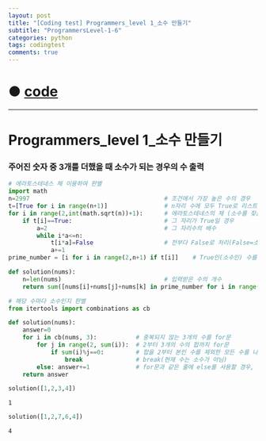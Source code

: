 ```yaml
---
layout: post
title: "[Coding test] Programmers_level 1_소수 만들기"
subtitle: "ProgrammersLevel-1-6"
categories: python
tags: codingtest
comments: true
---
```


# ● [code](https://github.com/JeongJaeyoung0/coding_test/blob/47260434954f847c235852888aa8942a186319c0/210620_Programmers_level%201_%EC%86%8C%EC%88%98%20%EB%A7%8C%EB%93%A4%EA%B8%B0.ipynb)

***

# Programmers_level 1_소수 만들기
### 주어진 숫자 중 3개를 더했을 때 소수가 되는 경우의 수 출력


```python
# 에라토스테네스 체 이용하여 판별
import math
n=2997                                      # 조건에서 가장 높은 수의 경우
t=[True for i in range(n+1)]                # n자리 수에 모두 True로 리스트 만들기
for i in range(2,int(math.sqrt(n))+1):      # 에라토스테네스의 체 (소수를 찾는 방법) / n까지의 제곱근을 for문
    if t[i]==True:                          # 그 자리가 True일 경우
        a=2                                 # 그 자리수의 배수
        while i*a<=n:
            t[i*a]=False                    # 전부다 False로 처리(False=소수가 아닌 수)
            a+=1
prime_number = [i for i in range(2,n+1) if t[i]]    # True인(소수인) 수를 리스트로 저장

def solution(nums):
    n=len(nums)                             # 입력받은 수의 개수
    return sum([nums[i]+nums[j]+nums[k] in prime_number for i in range(n) for j in range(i+1,n-1) for k in range(j+1,n)]) # 중복되지 않고 3개의 수로 조합 가능한 경우를 찾고 sum하여 그 수가 prime_number(소수)에 있을 경우 카운트
```


```python
# 해당 수마다 소수인지 판별
from itertools import combinations as cb

def solution(nums):
    answer=0
    for i in cb(nums, 3):           # 중복되지 않는 3개의 수를 for문
        for j in range(2, sum(i)):  # 2부터 3개의 수의 합까지 for문
            if sum(i)%j==0:         # 합을 2부터 본인 수를 제외한 모든 수를 나누고, 나머지가 0일 경우
                break               # break(현재 수는 소수가 아님)
        else: answer+=1             # for문과 같은 줄에 else를 사용할 경우, for문이 끝나고 실행
    return answer
```


```python
solution([1,2,3,4])
```




    1




```python
solution([1,2,7,6,4])
```




    4
